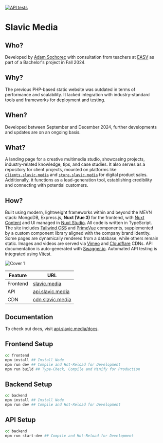 [![API tests](https://github.com/adamsochorec/slavic.media/actions/workflows/main.yml/badge.svg?branch=main)](https://github.com/adamsochorec/slavic.media/actions/workflows/main.yml)

# Slavic Media

## Who?

Developed by [Adam Sochorec](https://www.linkedin.com/in/adamsochorec) with consultation from teachers at [EASV](https://www.easv.dk) as part of a Bachelor's project in Fall 2024.

## Why?

The previous PHP-based static website was outdated in terms of performance and scalability. It lacked integration with industry-standard tools and frameworks for deployment and testing.

## When?

Developed between September and December 2024, further developments and updates are on an ongoing basis.

## What?

A landing page for a creative multimedia studio, showcasing projects, industry-related knowledge, tips, and case studies. It also serves as a repository for client projects, mounted on platforms like [`clients.slavic.media`](https://clients.slavic.media) and [`store.slavic.media`](https://store.slavic.media) for digital product sales. Additionally, it functions as a lead-generation tool, establishing credibility and connecting with potential customers.

## How?

Built using modern, lightweight frameworks within and beyond the MEVN stack: MongoDB, Express.js, **Nuxt (Vue 3)** for the frontend, with [Nuxt Content](https://content.nuxt.com/) and UI managed in [Nuxt Studio](https://studio.nuxt.com/). All code is written in TypeScript. The site includes [Tailwind CSS](https://tailwindcss.com) and [PrimeVue](https://www.primevue.org) components, supplemented by a custom component library aligned with the company brand identity. Some pages are dynamically rendered from a database, while others remain static. Images and videos are served via [Vimeo](https://vimeo.com) and [Cloudflare](https://www.cloudflare.com) CDNs. API documentation is auto-generated with [Swagger.io](https://swagger.io). Automated API testing is integrated using [Vitest](https://vitest.dev/).


![Cover 1](https://github.com/user-attachments/assets/6155e6c6-2793-4161-af29-bc6317d47e4b)

| Feature  | URL                                                               |
| -------- | ----------------------------------------------------------------- |
| Frontend | [slavic.media](https://slavic.media)                              |
| API      | [api.slavic.media](https://api.slavic.media/docs)                 |
| CDN      | [cdn.slavic.media](https://cdn.slavic.media/img/thumbnail/public) |

## Documentation

To check out docs, visit [api.slavic.media/docs](https://api.slavic.media/docs/).

## Frontend Setup

```sh
cd frontend
npm install ## Install Node
npm run dev ## Compile and Hot-Reload for Development
npm run build ## Type-Check, Compile and Minify for Production
```

## Backend Setup

```sh
cd backend
npm install ## Install Node
npm run dev ## Compile and Hot-Reload for Development
```

## API Setup

```sh
cd backend
npm run start-dev ## Compile and Hot-Reload for Development
```
